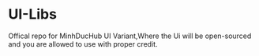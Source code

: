 # UI-Libs
Offical repo for MinhDucHub UI Variant,Where the Ui will be open-sourced and you are allowed to use with proper credit.
